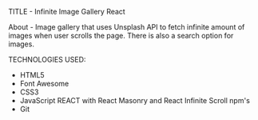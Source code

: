 TITLE - Infinite Image Gallery React

About - Image gallery that uses Unsplash API to fetch infinite amount of images when user scrolls the page.
There is also a search option for images.

TECHNOLOGIES USED:

- HTML5
- Font Awesome
- CSS3
- JavaScript REACT with React Masonry and React Infinite Scroll npm's
- Git

